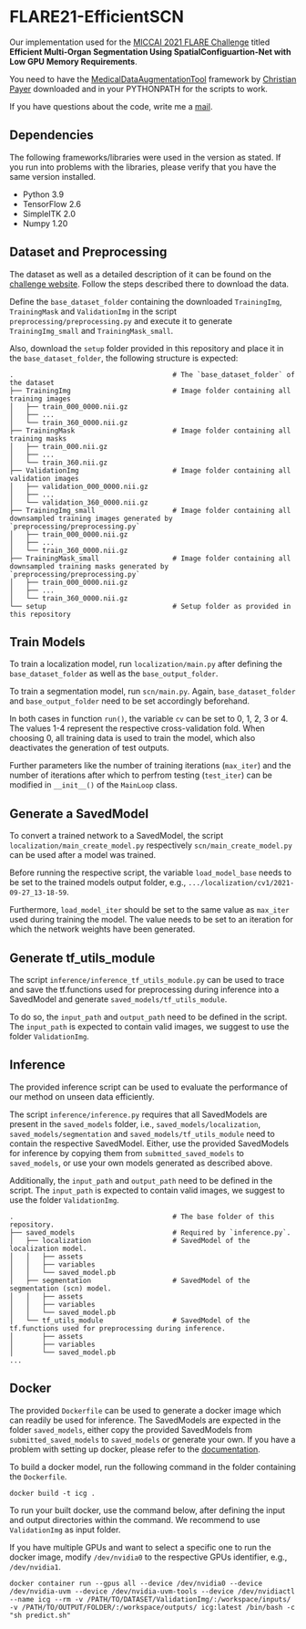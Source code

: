 # FLARE21-EfficientSCN
Our implementation used for the [MICCAI 2021 FLARE Challenge](https://flare.grand-challenge.org/) titled **Efficient Multi-Organ Segmentation Using SpatialConfiguartion-Net with Low GPU Memory Requirements**.

You need to have the [MedicalDataAugmentationTool](https://github.com/christianpayer/MedicalDataAugmentationTool) framework by [Christian Payer](https://github.com/christianpayer) downloaded and in your PYTHONPATH for the scripts to work.

If you have questions about the code, write me a [mail](mailto:franz.thaler@icg.tugraz.at).


## Dependencies
The following frameworks/libraries were used in the version as stated. If you run into problems with the libraries, please verify that you have the same version installed.

- Python 3.9
- TensorFlow 2.6
- SimpleITK 2.0
- Numpy 1.20


## Dataset and Preprocessing
The dataset as well as a detailed description of it can be found on the [challenge website](https://flare.grand-challenge.org/Data/). Follow the steps described there to download the data.

Define the `base_dataset_folder` containing the downloaded `TrainingImg`, `TrainingMask` and `ValidationImg` in the script `preprocessing/preprocessing.py` and execute it to generate `TrainingImg_small` and `TrainingMask_small`.

Also, download the `setup` folder provided in this repository and place it in the `base_dataset_folder`, the following structure is expected:

    .                                       # The `base_dataset_folder` of the dataset
    ├── TrainingImg                         # Image folder containing all training images
    │   ├── train_000_0000.nii.gz            
    │   ├── ...                   
    │   └── train_360_0000.nii.gz            
    ├── TrainingMask                        # Image folder containing all training masks
    │   ├── train_000.nii.gz            
    │   ├── ...                   
    │   └── train_360.nii.gz  
    ├── ValidationImg                       # Image folder containing all validation images
    │   ├── validation_000_0000.nii.gz            
    │   ├── ...                   
    │   └── validation_360_0000.nii.gz  
    ├── TrainingImg_small                   # Image folder containing all downsampled training images generated by `preprocessing/preprocessing.py`
    │   ├── train_000_0000.nii.gz            
    │   ├── ...                   
    │   └── train_360_0000.nii.gz  
    ├── TrainingMask_small                  # Image folder containing all downsampled training masks generated by `preprocessing/preprocessing.py`
    │   ├── train_000_0000.nii.gz            
    │   ├── ...                   
    │   └── train_360_0000.nii.gz  
    └── setup                               # Setup folder as provided in this repository


## Train Models
To train a localization model, run `localization/main.py` after defining the `base_dataset_folder` as well as the `base_output_folder`.

To train a segmentation model, run `scn/main.py`. Again, `base_dataset_folder` and `base_output_folder` need to be set accordingly beforehand.

In both cases in function `run()`, the variable `cv` can be set to 0, 1, 2, 3 or 4. The values 1-4 represent the respective cross-validation fold. When choosing 0, all training data is used to train the model, which also deactivates the generation of test outputs.

Further parameters like the number of training iterations (`max_iter`) and the number of iterations after which to perfrom testing (`test_iter`) can be modified in `__init__()` of the `MainLoop` class.


## Generate a SavedModel
To convert a trained network to a SavedModel, the script `localization/main_create_model.py` respectively `scn/main_create_model.py` can be used after a model was trained.

Before running the respective script, the variable `load_model_base` needs to be set to the trained models output folder, e.g., `.../localization/cv1/2021-09-27_13-18-59`.

Furthermore, `load_model_iter` should be set to the same value as `max_iter` used during training the model. The value needs to be set to an iteration for which the network weights have been generated.


## Generate tf_utils_module
The script `inference/inference_tf_utils_module.py` can be used to trace and save the tf.functions used for preprocessing during inference into a SavedModel and generate `saved_models/tf_utils_module`.

To do so, the `input_path` and `output_path` need to be defined in the script.
The `input_path` is expected to contain valid images, we suggest to use the folder `ValidationImg`.


## Inference
The provided inference script can be used to evaluate the performance of our method on unseen data efficiently.

The script `inference/inference.py` requires that all SavedModels are present in the `saved_models` folder, i.e., `saved_models/localization`, `saved_models/segmentation` and `saved_models/tf_utils_module` need to contain the respective SavedModel. Either, use the provided SavedModels for inference by copying them from `submitted_saved_models` to `saved_models`, or use your own models generated as described above.

Additionally, the `input_path` and `output_path` need to be defined in the script.
The `input_path` is expected to contain valid images, we suggest to use the folder `ValidationImg`.


    .                                       # The base folder of this repository.
    ├── saved_models                        # Required by `inference.py`.
    │   ├── localization                    # SavedModel of the localization model.
    │   │   ├── assets
    │   │   ├── variables
    │   │   └── saved_model.pb
    │   ├── segmentation                    # SavedModel of the segmentation (scn) model.
    │   │   ├── assets
    │   │   ├── variables
    │   │   └── saved_model.pb
    │   └── tf_utils_module                 # SavedModel of the tf.functions used for preprocessing during inference.
    │       ├── assets
    │       ├── variables
    │       └── saved_model.pb
    ...


## Docker
The provided `Dockerfile` can be used to generate a docker image which can readily be used for inference.
The SavedModels are expected in the folder `saved_models`, either copy the provided SavedModels from `submitted_saved_models` to `saved_models` or generate your own.
If you have a problem with setting up docker, please refer to the [documentation](https://docs.docker.com/).

To build a docker model, run the following command in the folder containing the `Dockerfile`.

```
docker build -t icg .
```

To run your built docker, use the command below, after defining the input and output directories within the command.
We recommend to use `ValidationImg` as input folder.

If you have multiple GPUs and want to select a specific one to run the docker image, modify `/dev/nvidia0` to the respective GPUs identifier, e.g., `/dev/nvidia1`.

```
docker container run --gpus all --device /dev/nvidia0 --device /dev/nvidia-uvm --device /dev/nvidia-uvm-tools --device /dev/nvidiactl --name icg --rm -v /PATH/TO/DATASET/ValidationImg/:/workspace/inputs/ -v /PATH/TO/OUTPUT/FOLDER/:/workspace/outputs/ icg:latest /bin/bash -c "sh predict.sh" 
```





